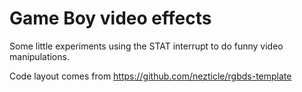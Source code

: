 # Game Boy video effects 
Some little experiments using the STAT interrupt to do funny video manipulations.

Code layout comes from https://github.com/nezticle/rgbds-template
 